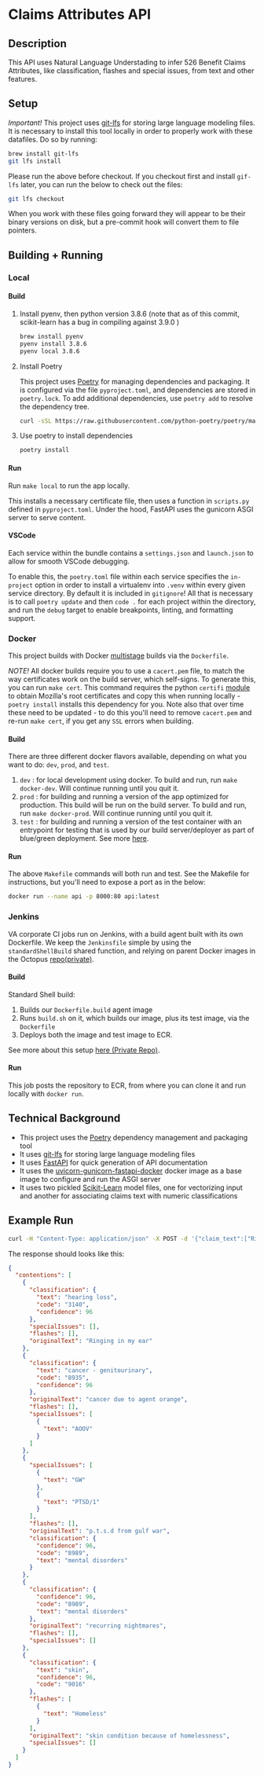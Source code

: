# Claims Attributes API

## Description

This API uses Natural Language Understading to infer 526 Benefit Claims Attributes, like classification, flashes and special issues, from text and other features.

## Setup

_Important!_
This project uses [git-lfs](https://git-lfs.github.com/) for storing large language modeling files. It is necessary to install this tool locally in order to properly work with these datafiles. Do so by running:

```sh
brew install git-lfs
git lfs install
```

Please run the above before checkout. If you checkout first and install `gif-lfs` later, you can run the below to check out the files:

```sh
git lfs checkout
```

When you work with these files going forward they will appear to be their binary versions on disk, but a pre-commit hook will convert them to file pointers.

## Building + Running

### Local

#### Build

1. Install pyenv, then python version 3.8.6 (note that as of this commit, scikit-learn has a bug in compiling against 3.9.0 )

   ```sh
   brew install pyenv
   pyenv install 3.8.6
   pyenv local 3.8.6
   ```

1. Install Poetry

   This project uses [Poetry](https://python-poetry.org/) for managing dependencies and packaging. It is configured via the file `pyproject.toml`, and dependencies are stored in `poetry.lock`. To add additional dependencies, use `poetry add` to resolve the dependency tree.

   ```sh
   curl -sSL https://raw.githubusercontent.com/python-poetry/poetry/master/get-poetry.py | python -
   ```

1. Use poetry to install dependencies

   ```sh
   poetry install
   ```

#### Run

Run `make local` to run the app locally.

This installs a necessary certificate file, then uses a function in `scripts.py` defined in `pyproject.toml`. Under the hood, FastAPI uses the gunicorn ASGI server to serve content.

#### VSCode

Each service within the bundle contains a `settings.json` and `launch.json` to allow for smooth VSCode debugging.

To enable this, the `poetry.toml` file within each service specifies the `in-project` option in order to install a virtualenv into `.venv` within every given service directory. By default it is included in `gitignore`! All that is necessary is to call `poetry update` and then `code .` for each project within the directory, and run the `debug` target to enable breakpoints, linting, and formatting support.

### Docker

This project builds with Docker [multistage](https://docs.docker.com/develop/develop-images/multistage-build/) builds via the `Dockerfile`.

_NOTE!_ All docker builds require you to use a `cacert.pem` file, to match the way certificates work on the build server, which self-signs. To generate this, you can run `make cert`. This command requires the python `certifi` [module](https://pypi.org/project/certifi/) to obtain Mozilla's root certificates and copy this when running locally - `poetry install` installs this dependency for you. Note also that over time these need to be updated - to do this you'll need to remove `cacert.pem` and re-run `make cert`, if you get any `SSL` errors when building.

#### Build

There are three different docker flavors available, depending on what you want to do: `dev`, `prod`, and `test`.

1. `dev` : for local development using docker. To build and run, run `make docker-dev`. Will continue running until you quit it.
2. `prod` : for building and running a version of the app optimized for production. This build will be run on the build server. To build and run, run `make docker-prod`. Will continue running until you quit it.
3. `test` : for building and running a version of the test container with an entrypoint for testing that is used by our build server/deployer as part of blue/green deployment. See more [here](https://github.com/department-of-veterans-affairs/health-apis-deployer/blob/qa/deployment-unit.md).

#### Run

The above `Makefile` commands will both run and test. See the Makefile for instructions, but you'll need to expose a port as in the below:

```sh
docker run --name api -p 8000:80 api:latest
```

### Jenkins

VA corporate CI jobs run on Jenkins, with a build agent built with its own Dockerfile. We keep the `Jenkinsfile` simple by using the `standardShellBuild` shared function, and relying on parent Docker images in the Octopus [repo(private)](https://github.com/department-of-veterans-affairs/health-apis-docker-octopus/tree/master).

#### Build

Standard Shell build:

1. Builds our `Dockerfile.build` agent image
2. Runs `build.sh` on it, which builds our image, plus its test image, via the `Dockerfile`
3. Deploys both the image and test image to ECR.

See more about this setup [here (Private Repo)](https://github.com/department-of-veterans-affairs/health-apis-devops/tree/master/ci).

#### Run

This job posts the repository to ECR, from where you can clone it and run locally with `docker run`.

## Technical Background

- This project uses the [Poetry](https://python-poetry.org/) dependency management and packaging tool
- It uses [git-lfs](https://git-lfs.github.com/) for storing large language modeling files
- It uses [FastAPI](https://fastapi.tiangolo.com/) for quick generation of API documentation
- It uses the [uvicorn-gunicorn-fastapi-docker](https://github.com/tiangolo/uvicorn-gunicorn-fastapi-docker) docker image as a base image to configure and run the ASGI server
- It uses two pickled [Scikit-Learn](https://scikit-learn.org/stable/) model files, one for vectorizing input and another for associating claims text with numeric classifications

## Example Run

```sh
curl -H "Content-Type: application/json" -X POST -d '{"claim_text":["Ringing in my ear", "cancer due to agent orange", "p.t.s.d from gulf war", "recurring nightmares", "skin condition because of homelessness"]}' http://localhost:8000/benefits-claims-attributes/v1/
```

The response should looks like this:

```json
{
  "contentions": [
    {
      "classification": {
        "text": "hearing loss",
        "code": "3140",
        "confidence": 96
      },
      "specialIssues": [],
      "flashes": [],
      "originalText": "Ringing in my ear"
    },
    {
      "classification": {
        "text": "cancer - genitourinary",
        "code": "8935",
        "confidence": 96
      },
      "originalText": "cancer due to agent orange",
      "flashes": [],
      "specialIssues": [
        {
          "text": "AOOV"
        }
      ]
    },
    {
      "specialIssues": [
        {
          "text": "GW"
        },
        {
          "text": "PTSD/1"
        }
      ],
      "flashes": [],
      "originalText": "p.t.s.d from gulf war",
      "classification": {
        "confidence": 96,
        "code": "8989",
        "text": "mental disorders"
      }
    },
    {
      "classification": {
        "confidence": 96,
        "code": "8989",
        "text": "mental disorders"
      },
      "originalText": "recurring nightmares",
      "flashes": [],
      "specialIssues": []
    },
    {
      "classification": {
        "text": "skin",
        "confidence": 96,
        "code": "9016"
      },
      "flashes": [
        {
          "text": "Homeless"
        }
      ],
      "originalText": "skin condition because of homelessness",
      "specialIssues": []
    }
  ]
}
```
